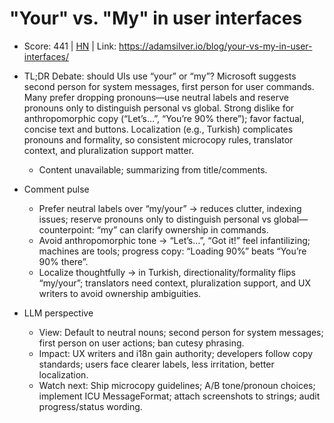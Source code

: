 # "Your" vs. "My" in user interfaces

- Score: 441 | [HN](https://news.ycombinator.com/item?id=45257627) | Link: https://adamsilver.io/blog/your-vs-my-in-user-interfaces/

- TL;DR
  Debate: should UIs use “your” or “my”? Microsoft suggests second person for system messages, first person for user commands. Many prefer dropping pronouns—use neutral labels and reserve pronouns only to distinguish personal vs global. Strong dislike for anthropomorphic copy (“Let’s…”, “You’re 90% there”); favor factual, concise text and buttons. Localization (e.g., Turkish) complicates pronouns and formality, so consistent microcopy rules, translator context, and pluralization support matter.
  - Content unavailable; summarizing from title/comments.

- Comment pulse
  - Prefer neutral labels over “my/your” → reduces clutter, indexing issues; reserve pronouns only to distinguish personal vs global— counterpoint: “my” can clarify ownership in commands.
  - Avoid anthropomorphic tone → “Let’s…”, “Got it!” feel infantilizing; machines are tools; progress copy: “Loading 90%” beats “You’re 90% there”.
  - Localize thoughtfully → in Turkish, directionality/formality flips “my/your”; translators need context, pluralization support, and UX writers to avoid ownership ambiguities.

- LLM perspective
  - View: Default to neutral nouns; second person for system messages; first person on user actions; ban cutesy phrasing.
  - Impact: UX writers and i18n gain authority; developers follow copy standards; users face clearer labels, less irritation, better localization.
  - Watch next: Ship microcopy guidelines; A/B tone/pronoun choices; implement ICU MessageFormat; attach screenshots to strings; audit progress/status wording.
